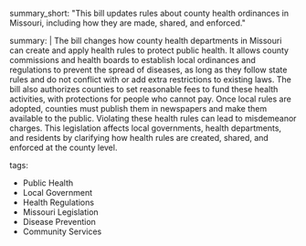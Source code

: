 summary_short: "This bill updates rules about county health ordinances in Missouri, including how they are made, shared, and enforced."

summary: |
  The bill changes how county health departments in Missouri can create and apply health rules to protect public health. It allows county commissions and health boards to establish local ordinances and regulations to prevent the spread of diseases, as long as they follow state rules and do not conflict with or add extra restrictions to existing laws. The bill also authorizes counties to set reasonable fees to fund these health activities, with protections for people who cannot pay. Once local rules are adopted, counties must publish them in newspapers and make them available to the public. Violating these health rules can lead to misdemeanor charges. This legislation affects local governments, health departments, and residents by clarifying how health rules are created, shared, and enforced at the county level.

tags:
  - Public Health
  - Local Government
  - Health Regulations
  - Missouri Legislation
  - Disease Prevention
  - Community Services
